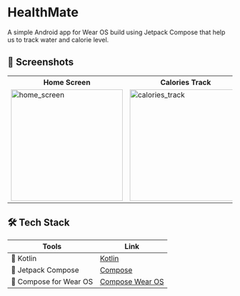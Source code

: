 # HealthMate

A simple Android app for Wear OS build using Jetpack Compose that help us to track water and calorie level.

## 📸 Screenshots

<table style="width:100%">
  <tr>
    <th>Home Screen</th>
        <th>Calories Track</th>
            <th>Water Track</th>

  </tr>
  <tr>
    <td><img src = "https://github.com/aritra-tech/HealthMate/assets/80090908/f491ff76-c0f0-4155-88a4-4891412450ff" alt="home_screen" height = 250 /></td> 
    <td><img width="250" alt="calories_track" src="https://github.com/aritra-tech/HealthMate/assets/80090908/79a35775-7611-4b71-bb4b-0dfc334c3ef9" /> </td>
    <td><img width="250" alt="water_Add" src="https://github.com/aritra-tech/HealthMate/assets/80090908/c8be3f0d-6fe2-4cc5-b501-90665a691631" /></td> 
    </tr>

</table>

## 🛠 Tech Stack

| Tools                  | Link                                                                                                                   |
|------------------------|------------------------------------------------------------------------------------------------------------------------|
| 🤖 Kotlin              | [Kotlin](https://kotlinlang.org/)                                                                                      |
| 💚 Jetpack Compose     | [Compose](https://developer.android.com/jetpack/compose)                                                               |
| 💚 Compose for Wear OS | [Compose Wear OS](https://developer.android.com/training/wearables/compose)                                            |
